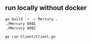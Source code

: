 


## run locally without docker

```bash
go build -v -o Mercury .
./Mercury 8081        
./Mercury 8082

go run Client/Client.go              
```

